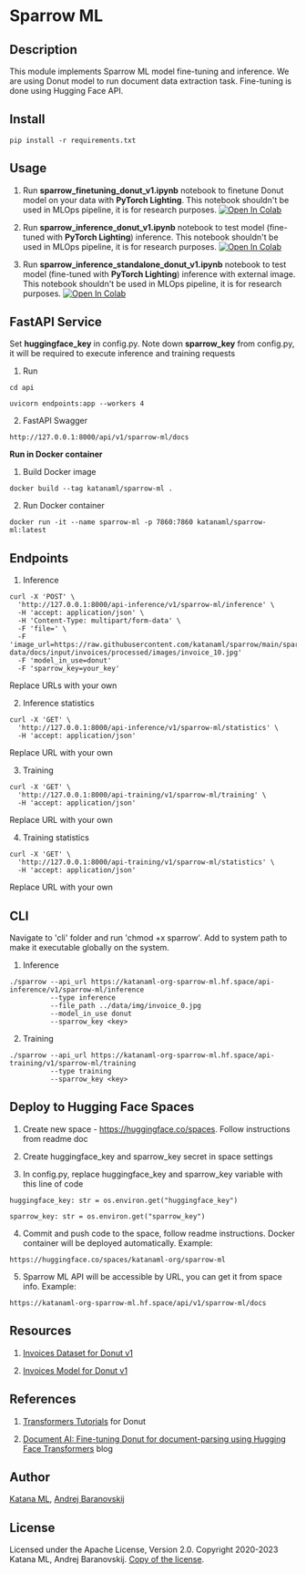 # Sparrow ML

## Description

This module implements Sparrow ML model fine-tuning and inference. We are using Donut model to run document data extraction task. Fine-tuning is done using Hugging Face API.

## Install

```
pip install -r requirements.txt
```

## Usage

1. Run **sparrow_finetuning_donut_v1.ipynb** notebook to finetune Donut model on your data with **PyTorch Lighting**. This notebook shouldn't be used in MLOps pipeline, it is for research purposes. [![Open In Colab](https://colab.research.google.com/assets/colab-badge.svg)](https://colab.research.google.com/drive/1-v1VE2Oow_klQjO-ETGyxuIP4ebIjRGC?usp=sharing)

2. Run **sparrow_inference_donut_v1.ipynb** notebook to test model (fine-tuned with **PyTorch Lighting**) inference. This notebook shouldn't be used in MLOps pipeline, it is for research purposes. [![Open In Colab](https://colab.research.google.com/assets/colab-badge.svg)](https://colab.research.google.com/drive/1eCFAIst7mFOQcib3MzUdgHGpitS1sh8y?usp=sharing)

3. Run **sparrow_inference_standalone_donut_v1.ipynb** notebook to test model (fine-tuned with **PyTorch Lighting**) inference with external image. This notebook shouldn't be used in MLOps pipeline, it is for research purposes. [![Open In Colab](https://colab.research.google.com/assets/colab-badge.svg)](https://colab.research.google.com/drive/1OoX1llhhNWeI9j8ajJRm7dbPFA3ZlFg5?usp=sharing)

## FastAPI Service

Set **huggingface_key** in config.py. Note down **sparrow_key** from config.py, it will be required to execute inference and training requests

1. Run

```
cd api
```

```
uvicorn endpoints:app --workers 4
```

2. FastAPI Swagger

```
http://127.0.0.1:8000/api/v1/sparrow-ml/docs
```

**Run in Docker container**

1. Build Docker image

```
docker build --tag katanaml/sparrow-ml .
```

2. Run Docker container

```
docker run -it --name sparrow-ml -p 7860:7860 katanaml/sparrow-ml:latest
```

## Endpoints

1. Inference

```
curl -X 'POST' \
  'http://127.0.0.1:8000/api-inference/v1/sparrow-ml/inference' \
  -H 'accept: application/json' \
  -H 'Content-Type: multipart/form-data' \
  -F 'file=' \
  -F 'image_url=https://raw.githubusercontent.com/katanaml/sparrow/main/sparrow-data/docs/input/invoices/processed/images/invoice_10.jpg'
  -F 'model_in_use=donut'
  -F 'sparrow_key=your_key'
```

Replace URLs with your own

2. Inference statistics

```
curl -X 'GET' \
  'http://127.0.0.1:8000/api-inference/v1/sparrow-ml/statistics' \
  -H 'accept: application/json'
```

Replace URL with your own

3. Training

```
curl -X 'GET' \
  'http://127.0.0.1:8000/api-training/v1/sparrow-ml/training' \
  -H 'accept: application/json'
```

Replace URL with your own

4. Training statistics

```
curl -X 'GET' \
  'http://127.0.0.1:8000/api-training/v1/sparrow-ml/statistics' \
  -H 'accept: application/json'
```

Replace URL with your own

## CLI

Navigate to 'cli' folder and run 'chmod +x sparrow'. Add to system path to make it executable globally on the system.

1. Inference

```
./sparrow --api_url https://katanaml-org-sparrow-ml.hf.space/api-inference/v1/sparrow-ml/inference 
          --type inference 
          --file_path ../data/img/invoice_0.jpg 
          --model_in_use donut 
          --sparrow_key <key>
```

2. Training

```
./sparrow --api_url https://katanaml-org-sparrow-ml.hf.space/api-training/v1/sparrow-ml/training 
          --type training 
          --sparrow_key <key>
```

## Deploy to Hugging Face Spaces

1. Create new space - https://huggingface.co/spaces. Follow instructions from readme doc

2. Create huggingface_key and sparrow_key secret in space settings

3. In config.py, replace huggingface_key and sparrow_key variable with this line of code

```
huggingface_key: str = os.environ.get("huggingface_key")
```

```
sparrow_key: str = os.environ.get("sparrow_key")
```

4. Commit and push code to the space, follow readme instructions. Docker container will be deployed automatically. Example:

```
https://huggingface.co/spaces/katanaml-org/sparrow-ml
```

5. Sparrow ML API will be accessible by URL, you can get it from space info. Example:

```
https://katanaml-org-sparrow-ml.hf.space/api/v1/sparrow-ml/docs
```

## Resources

1. [Invoices Dataset for Donut v1](https://huggingface.co/datasets/katanaml-org/invoices-donut-data-v1)

2. [Invoices Model for Donut v1](https://huggingface.co/katanaml-org/invoices-donut-model-v1)

## References

1. [Transformers Tutorials](https://github.com/NielsRogge/Transformers-Tutorials/tree/master/Donut) for Donut

2. [Document AI: Fine-tuning Donut for document-parsing using Hugging Face Transformers](https://www.philschmid.de/fine-tuning-donut) blog

## Author

[Katana ML](https://katanaml.io), [Andrej Baranovskij](https://github.com/abaranovskis-redsamurai)

## License

Licensed under the Apache License, Version 2.0. Copyright 2020-2023 Katana ML, Andrej Baranovskij. [Copy of the license](https://github.com/katanaml/sparrow/blob/main/LICENSE).
